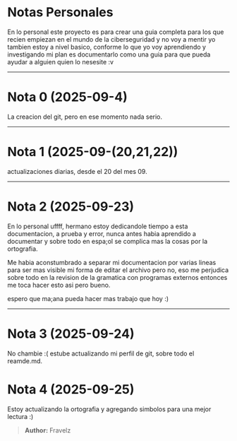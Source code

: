 # Notas Personales 
En lo personal este proyecto es para crear una guia completa para los que recien empiezan en el mundo de la ciberseguridad y no voy a mentir yo tambien estoy a nivel basico, conforme lo que yo voy aprendiendo y investigando mi plan es documentarlo como una guia para que pueda ayudar a alguien quien lo nesesite :v 

---

# Nota 0 (2025-09-4)

La creacion del git, pero en ese momento nada serio.

---

# Nota 1 (2025-09-(20,21,22))

actualizaciones diarias, desde el 20 del mes 09.

---

# Nota 2 (2025-09-23)

En lo personal uffff, hermano estoy dedicandole tiempo a esta documentacion, a prueba y error, nunca antes habia aprendido a documentar y sobre todo en espa;ol se complica mas la cosas por la ortografia.

Me habia aconstumbrado a separar mi documentacion por varias lineas para ser mas visible mi forma de editar el archivo pero no, eso me perjudica sobre todo en la revision de la gramatica con programas externos entonces me toca hacer esto asi pero bueno.

espero que ma;ana pueda hacer mas trabajo que hoy :)

---

# Nota 3 (2025-09-24) 
No chambie :( estube actualizando mi perfil de git, sobre todo el reamde.md.

# Nota 4 (2025-09-25) 
Estoy actualizando la ortografia y agregando simbolos para una mejor lectura :)

> **Author:** Fravelz
